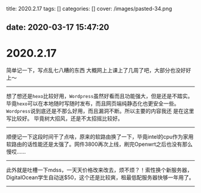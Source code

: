 title: 2020.2.17
tags: []
categories: []
cover: /images/pasted-34.png

date: 2020-03-17 15:47:20
---
# 2020.2.17

简单记一下，写点乱七八糟的东西
大概网上上课上了几周了吧，大部分也没好好上～


---

想了想还是`hexo`比较好用，`Wordpress`虽然好看而且功能强大，但是还是不踏实。毕竟`hexo`可以在本地随时写随时发布，而且网页端纯静态化也更安全一些。`Wordpress`说到底还是不那么好用，而且漏洞不断。所以主要的内容我还
是在这里写比较好。
毕竟树大招风，还是不太招摇比较好。

---

顺便记一下这段时间干了点啥，原来的软路由换了一下，毕竟intel的cpu作为家用软路由的话性能还是太强了。网件3800再次上线，刷完Openwrt之后也没有那么慢哎……

---

此外就是吐槽一下mdss，一天天价格改来改去，烦不烦？！索性换个新服务器，DigitalOcean学生自动送$50，这个还是比较爽，租最低配服务器快够一年用了。

---
